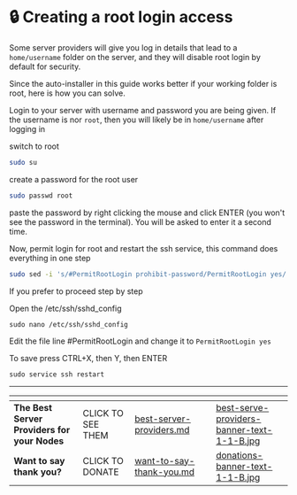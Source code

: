 # 🔒 Creating a root login access

Some server providers will give you log in details that lead to a `home/username` folder on the server, and they will disable root login by default for security.

Since the auto-installer in this guide works better if your working folder is root, here is how you can solve.

Login to your server with username and password you are being given. If the username is nor `root`, then you will likely be in `home/username` after logging in

switch to root

```bash
sudo su
```

create a password for the root user

```bash
sudo passwd root
```

paste the password by right clicking the mouse and click ENTER (you won't see the password in the terminal). You will be asked to enter it a second time.

Now, permit login for root and restart the ssh service, this command does everything in one step

```bash
sudo sed -i 's/#PermitRootLogin prohibit-password/PermitRootLogin yes/' /etc/ssh/sshd_config && sudo service ssh restart
```

If you prefer to proceed step by step

Open the /etc/ssh/sshd\_config

```
sudo nano /etc/ssh/sshd_config
```

Edit the file line #PermitRootLogin and change it to `PermitRootLogin yes`

To save press CTRL+X, then Y, then ENTER

```
sudo service ssh restart
```

***

<table data-card-size="large" data-column-title-hidden data-view="cards" data-full-width="false"><thead><tr><th></th><th></th><th data-hidden data-card-target data-type="content-ref"></th><th data-hidden></th><th data-hidden data-card-cover data-type="files"></th></tr></thead><tbody><tr><td><strong>The Best Server Providers for your Nodes</strong></td><td>CLICK TO SEE THEM</td><td><a href="../../best-server-providers.md">best-server-providers.md</a></td><td></td><td><a href="../../.gitbook/assets/best-serve-providers-banner-text-1-1-B.jpg">best-serve-providers-banner-text-1-1-B.jpg</a></td></tr><tr><td><strong>Want to say thank you?</strong></td><td>CLICK TO DONATE</td><td><a href="../../want-to-say-thank-you.md">want-to-say-thank-you.md</a></td><td></td><td><a href="../../.gitbook/assets/donations-banner-text-1-1-B.jpg">donations-banner-text-1-1-B.jpg</a></td></tr></tbody></table>
